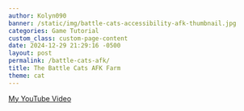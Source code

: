 ```yaml
---
author: Kolyn090
banner: /static/img/battle-cats-accessibility-afk-thumbnail.jpg
categories: Game Tutorial
custom_class: custom-page-content
date: 2024-12-29 21:29:16 -0500
layout: post
permalink: /battle-cats-afk/
title: The Battle Cats AFK Farm
theme: cat
---
```



[My YouTube Video](https://www.youtube.com/watch?v=pwu47d9wgiE)
